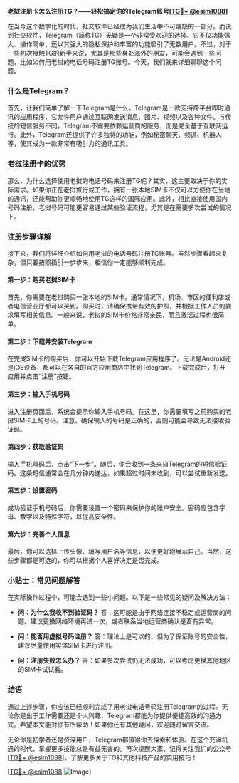 **老挝注册卡怎么注册TG？——轻松搞定你的Telegram账号[[TG💪+ @esim1088](https://t.me/s/esim1088)]**

在当今这个数字化的时代，社交软件已经成为我们生活中不可或缺的一部分。而说到社交软件，Telegram（简称TG）无疑是一个非常受欢迎的选择。它不仅功能强大、操作简单，还以其强大的隐私保护和丰富的功能吸引了无数用户。不过，对于一些初次接触TG的新手来说，尤其是那些身处海外的朋友，可能会遇到一些问题，比如如何用老挝的电话号码注册TG账号。今天，我们就来详细聊聊这个问题。

### 什么是Telegram？

首先，让我们简单了解一下Telegram是什么。Telegram是一款支持跨平台即时通讯的应用程序，它允许用户通过互联网发送消息、图片、视频以及各种文件。与传统的短信服务不同，Telegram不需要依赖运营商的服务，而是完全基于互联网运行。此外，Telegram还提供了许多独特的功能，例如秘密聊天、频道、机器人等，使其成为一款非常有吸引力的通讯工具。

### 老挝注册卡的优势

那么，为什么选择使用老挝的电话号码来注册TG呢？其实，这主要取决于你的实际需求。如果你正在老挝旅行或工作，拥有一张本地SIM卡不仅可以方便你在当地的通讯，还能帮助你更顺畅地使用TG这样的国际应用。此外，相比直接使用国内号码注册，老挝号码可能更容易通过某些验证流程，尤其是在需要多次尝试的情况下。

### 注册步骤详解

接下来，我们将详细介绍如何用老挝的电话号码注册TG账号。虽然步骤看起来复杂，但只要按照指引一步步来，相信你一定能够顺利完成。

#### 第一步：购买老挝SIM卡

首先，你需要在老挝购买一张本地的SIM卡。通常情况下，机场、市区的便利店或者电信营业厅都可以买到。购买时，请确保携带有效的护照，并根据工作人员的要求填写相关信息。一般来说，老挝的SIM卡价格非常亲民，而且激活过程也很简单。

#### 第二步：下载并安装Telegram

在完成SIM卡的购买后，你可以开始下载Telegram应用程序了。无论是Android还是iOS设备，都可以在各自的官方应用商店中找到Telegram。下载完成后，打开应用并点击“注册”按钮。

#### 第三步：输入手机号码

进入注册页面后，系统会提示你输入手机号码。在这里，你需要填写之前购买的老挝SIM卡上的号码。注意，确保输入的号码是正确的，否则可能会导致无法接收验证码。

#### 第四步：获取验证码

输入手机号码后，点击“下一步”。随后，你会收到一条来自Telegram的短信验证码。这条短信通常会在几分钟内送达，如果超过时间未收到，可以尝试重新发送。

#### 第五步：设置密码

成功验证手机号码后，你需要设置一个密码来保护你的账户安全。密码应包含字母、数字以及特殊字符，以提高安全性。

#### 第六步：完善个人信息

最后，你可以选择上传头像、填写用户名等信息，以便更好地展示自己。当然，这些步骤都是可选的，你可以根据个人喜好决定是否完成。

### 小贴士：常见问题解答

在实际操作过程中，可能会遇到一些小问题。以下是一些常见的疑问及解决方法：

- **问：为什么我收不到验证码？**
  答：这可能是由于网络连接不稳定或运营商的问题。建议更换网络环境再试一次，或者联系当地运营商确认是否有异常。

- **问：能否用虚拟号码注册？**
  答：理论上是可以的，但为了保证账号的安全性，建议尽量使用实体SIM卡进行注册。

- **问：注册失败怎么办？**
  答：如果多次尝试仍无法成功，可以考虑更换其他地区的SIM卡试试看。

### 结语

通过上述步骤，你应该已经顺利完成了用老挝电话号码注册Telegram的过程。无论你是出于工作需要还是个人兴趣，Telegram都能为你提供便捷高效的沟通方式。希望本文能对你有所帮助！如果你还有其他疑问，欢迎随时留言交流。

无论你是初学者还是资深用户，Telegram都值得你去探索和体验。在这个充满机遇的时代，掌握更多技能总是有益无害的。再次提醒大家，记得关注我们的公众号[[TG💪+ @esim1088](https://t.me/s/esim1088)]，了解更多关于TG和其他科技产品的实用技巧！

[[TG💪+ @esim1088](https://t.me/s/esim1088) ![Image](https://i.postimg.cc/4NQfJmqS/Snipaste-2025-05-13-00-14-12.png)]